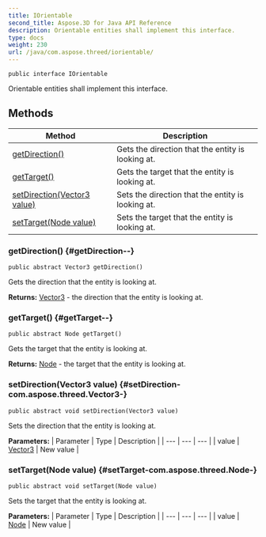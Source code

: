 ```yaml
---
title: IOrientable
second_title: Aspose.3D for Java API Reference
description: Orientable entities shall implement this interface.
type: docs
weight: 230
url: /java/com.aspose.threed/iorientable/
---
```

```
public interface IOrientable
```

Orientable entities shall implement this interface.
## Methods

| Method | Description |
| --- | --- |
| [getDirection()](#getDirection--) | Gets the direction that the entity is looking at. |
| [getTarget()](#getTarget--) | Gets the target that the entity is looking at. |
| [setDirection(Vector3 value)](#setDirection-com.aspose.threed.Vector3-) | Sets the direction that the entity is looking at. |
| [setTarget(Node value)](#setTarget-com.aspose.threed.Node-) | Sets the target that the entity is looking at. |
### getDirection() {#getDirection--}
```
public abstract Vector3 getDirection()
```


Gets the direction that the entity is looking at.

**Returns:**
[Vector3](../../com.aspose.threed/vector3) - the direction that the entity is looking at.
### getTarget() {#getTarget--}
```
public abstract Node getTarget()
```


Gets the target that the entity is looking at.

**Returns:**
[Node](../../com.aspose.threed/node) - the target that the entity is looking at.
### setDirection(Vector3 value) {#setDirection-com.aspose.threed.Vector3-}
```
public abstract void setDirection(Vector3 value)
```


Sets the direction that the entity is looking at.

**Parameters:**
| Parameter | Type | Description |
| --- | --- | --- |
| value | [Vector3](../../com.aspose.threed/vector3) | New value |

### setTarget(Node value) {#setTarget-com.aspose.threed.Node-}
```
public abstract void setTarget(Node value)
```


Sets the target that the entity is looking at.

**Parameters:**
| Parameter | Type | Description |
| --- | --- | --- |
| value | [Node](../../com.aspose.threed/node) | New value |

